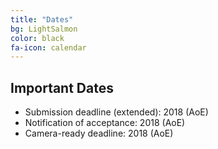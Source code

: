 ```yaml
---
title: "Dates"
bg: LightSalmon
color: black
fa-icon: calendar
---
```


## Important Dates 

- Submission deadline (extended): 2018 (AoE)
- Notification of acceptance: 2018 (AoE)
- Camera-ready deadline: 2018 (AoE)


